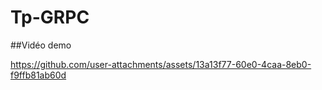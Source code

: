 # Tp-GRPC
##Vidéo demo



https://github.com/user-attachments/assets/13a13f77-60e0-4caa-8eb0-f9ffb81ab60d

